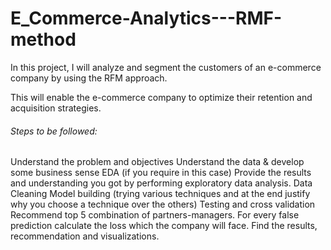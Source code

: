 # E_Commerce-Analytics---RMF-method


In this project, I will analyze and segment the customers of an e-commerce company by using
the RFM approach.

This will enable the e-commerce company to optimize their retention and acquisition strategies.

###### Steps to be followed:

Understand the problem and objectives
Understand the data & develop some business sense
EDA (if you require in this case)
Provide the results and understanding you got by performing exploratory data analysis.
Data Cleaning
Model building (trying various techniques and at the end justify why you choose a technique
over the others)
Testing and cross validation
Recommend top 5 combination of partners-managers.
For every false prediction calculate the loss which the company will face.
Find the results, recommendation and visualizations.
